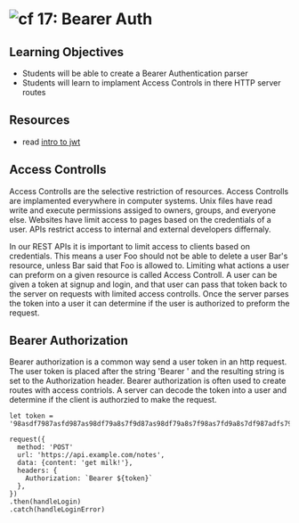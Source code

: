 ![cf](http://i.imgur.com/7v5ASc8.png) 17: Bearer Auth
===

## Learning Objectives
* Students will be able to create a Bearer Authentication parser
* Students will learn to implament Access Controls in there HTTP server routes

## Resources
* read [intro to jwt](https://jwt.io/introduction/)

## Access Controlls
Access Controlls are the selective restriction of resources. Access Controlls are implamented everywhere in computer systems. Unix files have read write and execute permissions assiged to owners, groups, and everyone else. Websites have limit access to pages based on the credentials of a user. APIs restrict access to internal and external developers differnaly. 

In our REST APIs it is important to limit access to clients based on credentials. This means a user Foo should not be able to delete a user Bar's resource, unless Bar said that Foo is allowed to. Limiting what actions a user can preform on a given resource is called Access Controll. A user can be given a token at signup and login, and that user can pass that token back to the server on requests with limited access controlls. Once the server parses the token into a user it can determine if the user is authorized to preform the request. 

## Bearer Authorization
Bearer authorization is a common way send a user token in an http request. The user token is placed after the string 'Bearer ' and the resulting string is set to the Authorization header. Bearer authorization is often used to create routes with access contriols. A server can decode the token into a user and determine if the client is authorzied to make the request.

```
let token = '98asdf7987asfd987as98df79a8s7f9d87as98df79a8s7f98as7fd9a8s7df987adfs798'

request({
  method: 'POST'
  url: 'https://api.example.com/notes',
  data: {content: 'get milk!'},
  headers: {
    Authorization: `Bearer ${token}`
  },
})
.then(handleLogin)
.catch(handleLoginError) 
```
